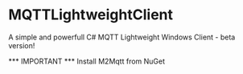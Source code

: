 # MQTTLightweightClient

A simple and powerfull C# MQTT Lightweight Windows Client - beta version!

*** IMPORTANT *** Install M2Mqtt from NuGet


